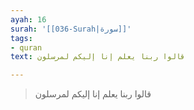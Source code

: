 ```yaml
---
ayah: 16
surah: '[[036-Surah|سورة]]'
tags:
- quran
text: قالوا ربنا يعلم إنا إليكم لمرسلون

---
```

> قالوا ربنا يعلم إنا إليكم لمرسلون
